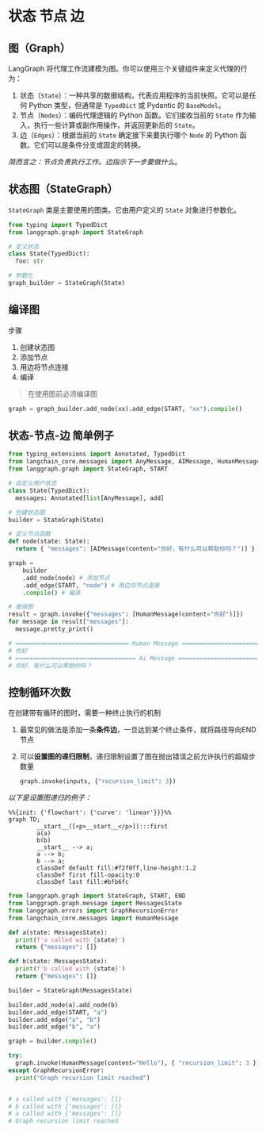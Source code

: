 # 状态  节点  边



## 图（Graph）

LangGraph 将代理工作流建模为图。你可以使用三个关键组件来定义代理的行为：

1. 状态（`State`）：一种共享的数据结构，代表应用程序的当前快照。它可以是任何 Python 类型，但通常是 `TypedDict` 或 Pydantic 的 `BaseModel`。
2. 节点（`Nodes`）：编码代理逻辑的 Python 函数。它们接收当前的 `State` 作为输入，执行一些计算或副作用操作，并返回更新后的 `State`。
3. 边（`Edges`）：根据当前的 `State` 确定接下来要执行哪个 `Node` 的 Python 函数。它们可以是条件分支或固定的转换。

*简而言之：节点负责执行工作。边指示下一步要做什么*。

## 状态图（StateGraph）

`StateGraph` 类是主要使用的图类。它由用户定义的 `State` 对象进行参数化。

```python
from typing import TypedDict
from langgraph.graph import StateGraph

# 定义状态
class State(TypedDict):
  foo: str

# 参数化
graph_builder = StateGraph(State)
```

## 编译图

步骤

1. 创建状态图
2. 添加节点
3. 用边将节点连接
4. 编译

> 在使用图前必须编译图

```python
graph = graph_builder.add_node(xx).add_edge(START, "xx").compile()
```

## 状态-节点-边 简单例子

```python
from typing_extensions import Annotated, TypedDict
from langchain_core.messages import AnyMessage, AIMessage, HumanMessage
from langgraph.graph import StateGraph, START

# 自定义用户状态
class State(TypedDict):
  messages: Annotated[list[AnyMessage], add]

# 创建状态图
builder = StateGraph(State)

# 定义节点函数
def node(state: State):
  return { "messages": [AIMessage(content="你好，有什么可以帮助你吗？")] }

graph = 
	builder
  	.add_node(node) # 添加节点
    .add_edge(START, "node") # 用边将节点连接
    .compile() # 编译

# 使用图
result = graph.invoke({"messages": [HumanMessage(content="你好")]})
for message in result["messages"]:
  message.pretty_print()

# ================================ Human Message =================================
# 你好
# ================================== Ai Message ==================================
# 你好，有什么可以帮助你吗？
```

## 控制循环次数

在创建带有循环的图时，需要一种终止执行的机制

1. 最常见的做法是添加一条**条件边**，一旦达到某个终止条件，就将路径导向END节点

2. 可以**设置图的递归限制**，递归限制设置了图在抛出错误之前允许执行的超级步数量

   ```python
   graph.invoke(inputs, {"recursion_limit": 3})
   ```

*以下是设置图递归的例子：*

```mermaid
%%{init: {'flowchart': {'curve': 'linear'}}}%%
graph TD;
        __start__([<p>__start__</p>]):::first
        a(a)
        b(b)
        __start__ --> a;
        a --> b;
        b --> a;
        classDef default fill:#f2f0ff,line-height:1.2
        classDef first fill-opacity:0
        classDef last fill:#bfb6fc
```

```python
from langgraph.graph import StateGraph, START, END
from langgraph.graph.message import MessagesState
from langgraph.errors import GraphRecursionError
from langchain_core.messages import HumanMessage

def a(state: MessagesState):
  print(f'a called with {state}')
  return {"messages": []}

def b(state: MessagesState):
  print(f'b called with {state}')
  return {"messages": []}

builder = StateGraph(MessagesState)

builder.add_node(a).add_node(b)
builder.add_edge(START, "a")
builder.add_edge("a", "b")
builder.add_edge("b", "a")

graph = builder.compile()

try:
  graph.invoke(HumanMessage(content="Hello"), { "recursion_limit": 3 })
except GraphRecursionError:
  print("Graph recursion limit reached")


# a called with {'messages': []}
# b called with {'messages': []}
# a called with {'messages': []}
# Graph recursion limit reached
```

